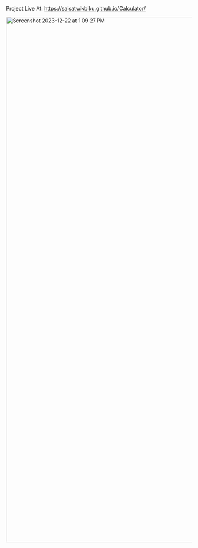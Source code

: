 Project Live At: https://saisatwikbiku.github.io/Calculator/

<img width="1425" alt="Screenshot 2023-12-22 at 1 09 27 PM" src="https://github.com/SaisatwikBiku/Calculator/assets/86428816/8b276d97-6d5f-4b9a-831a-a23ecb7c6d1b">
